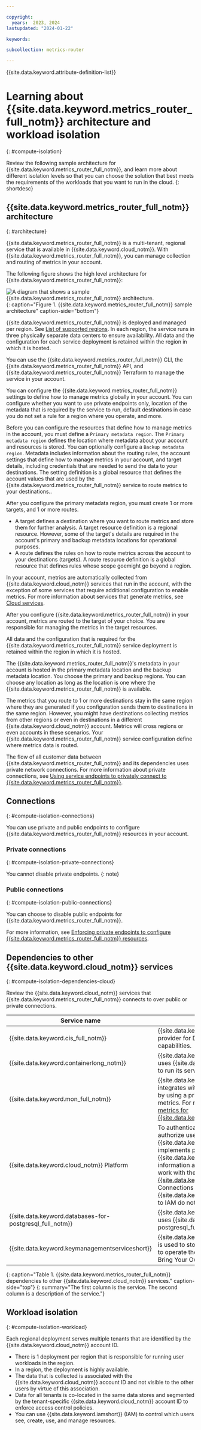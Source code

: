 ```yaml
---

copyright:
  years:  2023, 2024
lastupdated: "2024-01-22"

keywords:

subcollection: metrics-router

---
```



{{site.data.keyword.attribute-definition-list}}


# Learning about {{site.data.keyword.metrics_router_full_notm}} architecture and workload isolation
{: #compute-isolation}

Review the following sample architecture for {{site.data.keyword.metrics_router_full_notm}}, and learn more about different isolation levels so that you can choose the solution that best meets the requirements of the workloads that you want to run in the cloud.
{: shortdesc}

## {{site.data.keyword.metrics_router_full_notm}} architecture
{: #architecture}

{{site.data.keyword.metrics_router_full_notm}} is a multi-tenant, regional service that is available in {{site.data.keyword.cloud_notm}}. With {{site.data.keyword.metrics_router_full_notm}}, you can manage collection and routing of metrics in your account.

The following figure shows the high level architecture for {{site.data.keyword.metrics_router_full_notm}}:

![A diagram that shows a sample {{site.data.keyword.metrics_router_full_notm}} architecture.](../images/Metrics-Router-01-Architecture.svg "{{site.data.keyword.metrics_router_full_notm}} architecture sample."){: caption="Figure 1. {{site.data.keyword.metrics_router_full_notm}} sample architecture" caption-side="bottom"}

{{site.data.keyword.metrics_router_full_notm}} is deployed and managed per region. See [List of supported regions](/docs/metrics-router?topic=metrics-router-regions). In each region, the service runs in three physically separate data centers to ensure availability. All data and the configuration for each service deployment is retained within the region in which it is hosted.

You can use the {{site.data.keyword.metrics_router_full_notm}} CLI, the {{site.data.keyword.metrics_router_full_notm}} API, and {{site.data.keyword.metrics_router_full_notm}} Terraform to manage the service in your account.

You can configure the {{site.data.keyword.metrics_router_full_notm}} settings to define how to manage metrics globally in your account. You can configure whether you want to use private endpoints only, location of the metadata that is required by the service to run, default destinations in case you do not set a rule for a region where you operate, and more.

Before you can configure the resources that define how to manage metrics in the account, you must define a `Primary metadata region`. The `Primary metadata region` defines the location where metadata about your account and resources is stored. You can optionally configure a `Backup metadata region`. Metadata includes information about the routing rules, the account settings that define how to manage metrics in your account, and target details, including credentials that are needed to send the data to your destinations. The setting definition is a global resource that defines the account values that are used by the {{site.data.keyword.metrics_router_full_notm}} service to route metrics to your destinations..

After you configure the primary metadata region, you must create 1 or more targets, and 1 or more routes.
- A target defines a destination where you want to route metrics and store them for further analysis. A target resource definition is a regional resource. However, some of the target's details are required in the account's primary and backup metadata locations for operational purposes.
- A route defines the rules on how to route metrics across the account to your destinations (targets). A route resource definition is a global resource that defines rules whose scope goemight go beyond a region.

In your account, metrics are automatically collected from {{site.data.keyword.cloud_notm}} services that run in the account, with the exception of some services that require additional configuration to enable metrics. For more information about services that generate metrics, see [Cloud services](/docs/metrics-router?topic=metrics-router-cloud-services-mr).

After you configure {{site.data.keyword.metrics_router_full_notm}} in your account, metrics are routed to the target of your choice. You are responsible for managing the metrics in the target resources.

All data and the configuration that is required for the {{site.data.keyword.metrics_router_full_notm}} service deployment is retained within the region in which it is hosted.

The {{site.data.keyword.metrics_router_full_notm}}'s metadata in your account is hosted in the primary metadata location and the backup metadata location. You choose the primary and backup regions. You can choose any location as long as the location is one where the {{site.data.keyword.metrics_router_full_notm}} is available.

The metrics that you route to 1 or more destinations stay in the same region where they are generated if you configuration sends them to destinations in the same region. However, you might have destinations collecting metrics from other regions or even in destinations in a different {{site.data.keyword.cloud_notm}} account. Metrics will cross regions or even accounts in these scenarios. Your {{site.data.keyword.metrics_router_full_notm}} service configuration define where metrics data is routed.

The flow of all customer data between {{site.data.keyword.metrics_router_full_notm}} and its dependencies uses private network connections. For more information about private connections, see [Using service endpoints to privately connect to {{site.data.keyword.metrics_router_full_notm}}](/docs/metrics-router?topic=metrics-router-service-endpoints).


## Connections
{: #compute-isolation-connections}

You can use private and public endpoints to configure {{site.data.keyword.metrics_router_full_notm}} resources in your account.

### Private connections
{: #compute-isolation-private-connections}

You cannot disable private endpoints.
{: note}


### Public connections
{: #compute-isolation-public-connections}

You can choose to disable public endpoints for {{site.data.keyword.metrics_router_full_notm}}.

For more information, see [Enforcing private endpoints to configure {{site.data.keyword.metrics_router_full_notm}} resources](/docs/metrics-router?topic=metrics-router-endpoints-enforce-private).


## Dependencies to other {{site.data.keyword.cloud_notm}} services
{: #compute-isolation-dependencies-cloud}

Review the {{site.data.keyword.cloud_notm}} services that {{site.data.keyword.metrics_router_full_notm}} connects to over public or private connections.

| Service name | Description |
|------------|-------------------------------------|
| {{site.data.keyword.cis_full_notm}} | {{site.data.keyword.cis_full_notm}} is used as a provider for DNS and load-balancing capabilities. |
| {{site.data.keyword.containerlong_notm}} | {{site.data.keyword.metrics_router_full_notm}} uses {{site.data.keyword.containerlong_notm}} to run its service. |
| {{site.data.keyword.mon_full_notm}} | {{site.data.keyword.metrics_router_full_notm}} integrates with {{site.data.keyword.mon_short}}, by using a private connection, to send platform metrics. For more information, see [Monitoring metrics for {{site.data.keyword.metrics_router_full_notm}}](/docs/metrics-router?topic=metrics-router-monitoring_metrics). |
| {{site.data.keyword.cloud_notm}} Platform | To authenticate requests to the service and authorize user actions, {{site.data.keyword.metrics_router_full_notm}} implements platform and service access roles in {{site.data.keyword.iamshort}} (IAM). For more information about required IAM permissions to work with the service, see [Managing access for {{site.data.keyword.metrics_router_full_notm}}](/docs/metrics-router?topic=metrics-router-iam). Connections from {{site.data.keyword.metrics_router_full_notm}} to IAM do not use private connections. |
| {{site.data.keyword.databases-for-postgresql_full_notm}} | {{site.data.keyword.metrics_router_full_notm}} uses {{site.data.keyword.databases-for-postgresql_full_notm}} for storing metadata. |
| {{site.data.keyword.keymanagementserviceshort}} | {{site.data.keyword.keymanagementservicefull}} is used to store encrypted keys that are required to operate the service. This does not include Bring Your Own Key (BYOK). |
{: caption="Table 1. {{site.data.keyword.metrics_router_full_notm}} dependencies to other {{site.data.keyword.cloud_notm}} services." caption-side="top"}
{: summary="The first column is the service. The second column is a description of the service."}



## Workload isolation
{: #compute-isolation-workload}


Each regional deployment serves multiple tenants that are identified by the {{site.data.keyword.cloud_notm}} account ID.

- There is 1 deployment per region that is responsible for running user workloads in the region.
- In a region, the deployment is highly available.
- The data that is collected is associated with the {{site.data.keyword.cloud_notm}} account ID and not visible to the other users by virtue of this association.
- Data for all tenants is co-located in the same data stores and segmented by the tenant-specific {{site.data.keyword.cloud_notm}} account ID to enforce access control policies.
- You can use {{site.data.keyword.iamshort}} (IAM) to control which users see, create, use, and manage resources.
